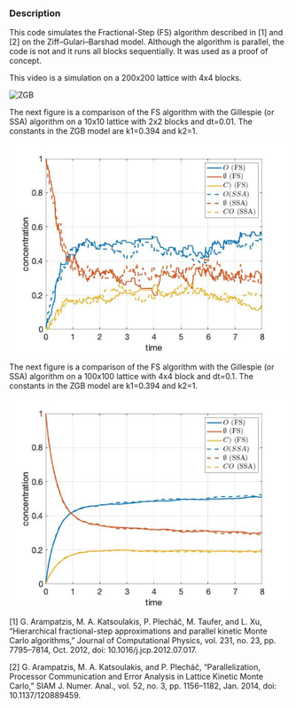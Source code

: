 ### Description

This code simulates the Fractional-Step (FS) algorithm described in [1] and [2] on the Ziff–Gulari–Barshad model. Although the algorithm is parallel, the code is not and it runs all blocks sequentially. It was used as a proof of concept.



This video is a simulation on a 200x200 lattice with 4x4 blocks.

![ZGB](./figures/zgb-fs.gif)

The next figure is a comparison of the FS algorithm with the Gillespie (or SSA) algorithm on a 10x10 lattice with 2x2 blocks and dt=0.01. The constants in the ZGB model are k1=0.394 and k2=1.

![comparison](./figures/comparison-10.jpg)

The next figure is a comparison of the FS algorithm with the Gillespie (or SSA) algorithm on a 100x100 lattice with 4x4 block and dt=0.1. The constants in the ZGB model are k1=0.394 and k2=1.

![comparison](./figures/comparison-100.jpg)

[1] G. Arampatzis, M. A. Katsoulakis, P. Plecháč, M. Taufer, and L. Xu, “Hierarchical fractional-step approximations and parallel kinetic Monte Carlo algorithms,” Journal of Computational Physics, vol. 231, no. 23, pp. 7795–7814, Oct. 2012, doi: 10.1016/j.jcp.2012.07.017.

[2] G. Arampatzis, M. A. Katsoulakis, and P. Plecháč, “Parallelization, Processor Communication and Error Analysis in Lattice Kinetic Monte Carlo,” SIAM J. Numer. Anal., vol. 52, no. 3, pp. 1156–1182, Jan. 2014, doi: 10.1137/120889459.


